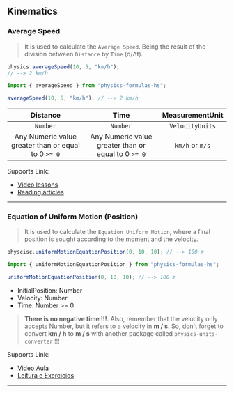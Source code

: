 ## Kinematics

### Average Speed

>It is used to calculate the ```Average Speed```. Being the result of the division between ```Distance``` by ```Time``` (d/Δt).

```javascript
physics.averageSpeed(10, 5, "km/h");
// --> 2 km/h
```

```ts
import { averageSpeed } from "physics-formulas-hs";

averageSpeed(10, 5, "km/h"); // --> 2 km/h
```

Distance | Time | MeasurementUnit
:---: | :---: | :---:
`Number` | `Number` | `VelocityUnits`
Any Numeric value greater than or equal to 0 `>= 0` | Any Numeric value greater than or equal to 0 `>= 0` | `km/h` or `m/s`
  
Supports Link:
- [Video lessons](https://youtu.be/6arvL--EHJU)
- [Reading articles](https://brasilescola.uol.com.br/fisica/velocidade-escalar-media.htm)

---

### Equation of Uniform Motion (Position)

>It is used to calculate the ```Equation Uniform Motion```, where a final position is sought according to the moment and the velocity.

```javascript
physcisc.uniformMotionEquationPosition(0, 10, 10); // --> 100 m
```

```ts
import { uniformMotionEquationPosition } from "physics-formulas-hs";

uniformMotionEquationPosition(0, 10, 10); // --> 100 m
```

- InitialPosition: Number 
- Velocity: Number
- Time: Number >= 0

>**There is no negative time !!!**. Also, remember that the velocity only accepts Number, but it refers to a velocity in **m / s**. So, don't forget to convert **km / h** to **m / s** with another package called ```physics-units-converter``` !!!

Supports Link:
- [Video Aula](https://www.youtube.com/watch?v=OBkdQSY-gFA&list=PLNfWNKz4iEr8VBHz7HsWO0zMszS7mp0V-&index=1)
- [Leitura e Exercicios](https://exercicios.brasilescola.uol.com.br/exercicios-fisica/exercicios-sobre-funcao-horaria-espaco.htm)

---